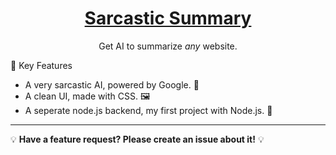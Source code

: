 <div align="center">
  
# [Sarcastic Summary](https://sarcastic.mileswk.com/)
Get AI to summarize *any* website. 

</div>

🔑 Key Features
* A very sarcastic AI, powered by Google. 🤖
* A clean UI, made with CSS. 🖼️
* A seperate node.js backend, my first project with Node.js. 🥳

---

💡 **Have a feature request? Please create an issue about it!** 💡
